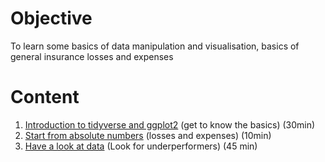 # Objective
To learn some basics of data manipulation and visualisation, basics of general insurance losses and expenses

# Content
1) [Introduction to tidyverse and ggplot2](Support/About_tidyverse.md) (get to know the basics) (30min)
2) [Start from absolute numbers](Support/L2_losses_and_expenses.md) (losses and expenses) (10min)
3) [Have a look at data](Support/data_prep_exercise_KPI.md) (Look for underperformers) (45 min)

